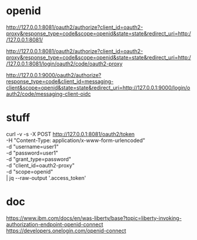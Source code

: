 # openid
http://127.0.0.1:8081/oauth2/authorize?client_id=oauth2-proxy&response_type=code&scope=openid&state=state&redirect_uri=http://127.0.0.1:8081/

http://127.0.0.1:8081/oauth2/authorize?client_id=oauth2-proxy&response_type=code&scope=openid&state=state&redirect_uri=http://127.0.0.1:8081/login/oauth2/code/oauth2-proxy

http://127.0.0.1:9000/oauth2/authorize?response_type=code&client_id=messaging-client&scope=openid&state=state&redirect_uri=http://127.0.0.1:9000/login/oauth2/code/messaging-client-oidc
                                

# stuff
curl -v -s -X POST http://127.0.0.1:8081/oauth2/token \
-H "Content-Type: application/x-www-form-urlencoded" \
-d "username=user1" \
-d "password=user1" \
-d "grant_type=password" \
-d "client_id=oauth2-proxy" \
-d "scope=openid" \
| jq --raw-output '.access_token'

# doc 

https://www.ibm.com/docs/en/was-liberty/base?topic=liberty-invoking-authorization-endpoint-openid-connect
https://developers.onelogin.com/openid-connect